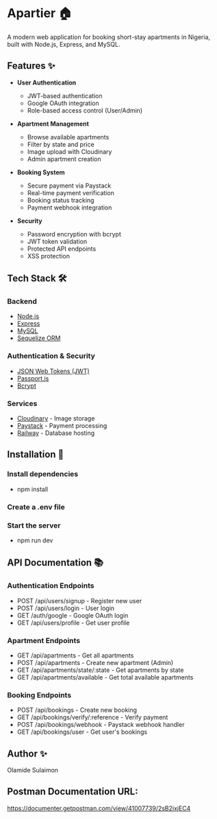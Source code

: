 # Apartier 🏠

A modern web application for booking short-stay apartments in Nigeria, built with Node.js, Express, and MySQL.

## Features ✨

- **User Authentication**
  - JWT-based authentication
  - Google OAuth integration
  - Role-based access control (User/Admin)

- **Apartment Management**
  - Browse available apartments
  - Filter by state and price
  - Image upload with Cloudinary
  - Admin apartment creation

- **Booking System**
  - Secure payment via Paystack
  - Real-time payment verification
  - Booking status tracking
  - Payment webhook integration

- **Security**
  - Password encryption with bcrypt
  - JWT token validation
  - Protected API endpoints
  - XSS protection

## Tech Stack 🛠️

### Backend
- [Node.js](https://nodejs.org/)
- [Express](https://expressjs.com/)
- [MySQL](https://www.mysql.com/)
- [Sequelize ORM](https://sequelize.org/)

### Authentication & Security
- [JSON Web Tokens (JWT)](https://jwt.io/)
- [Passport.js](http://www.passportjs.org/)
- [Bcrypt](https://www.npmjs.com/package/bcrypt)

### Services
- [Cloudinary](https://cloudinary.com/) - Image storage
- [Paystack](https://paystack.com/) - Payment processing
- [Railway](https://railway.app/) - Database hosting

## Installation 🚀

### Install dependencies
- npm install

### Create a .env file

### Start the server
- npm run dev

## API Documentation 📚

### Authentication Endpoints
- POST /api/users/signup - Register new user
- POST /api/users/login - User login
- GET /auth/google - Google OAuth login
- GET /api/users/profile - Get user profile

### Apartment Endpoints
- GET /api/apartments - Get all apartments
- POST /api/apartments - Create new apartment (Admin)
- GET /api/apartments/state/:state - Get apartments by state
- GET /api/apartments/available - Get total available apartments

### Booking Endpoints
- POST /api/bookings - Create new booking
- GET /api/bookings/verify/:reference - Verify payment
- POST /api/bookings/webhook - Paystack webhook handler
- GET /api/bookings/user - Get user's bookings

## Author ✨
Olamide Sulaimon

## Postman Documentation URL:
https://documenter.getpostman.com/view/41007739/2sB2ixjEC4